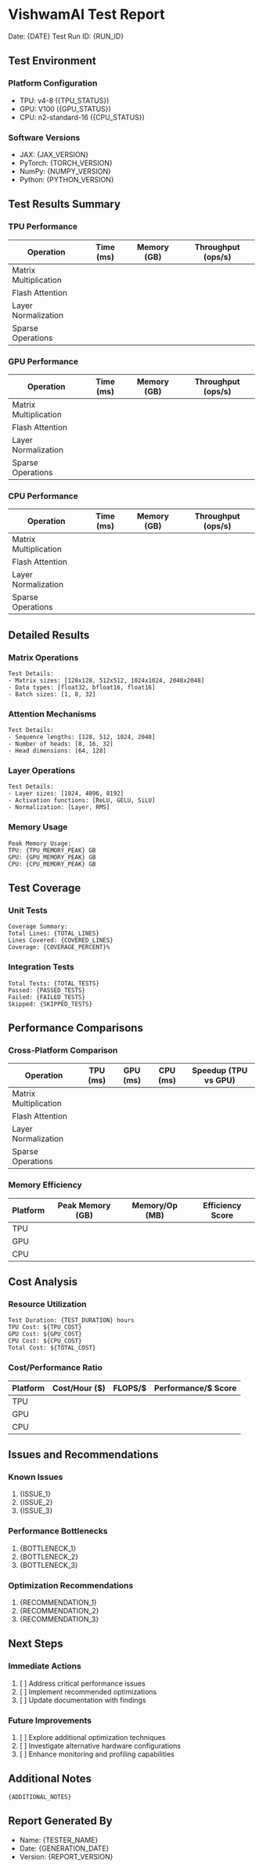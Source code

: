 # VishwamAI Test Report

Date: {DATE}
Test Run ID: {RUN_ID}

## Test Environment

### Platform Configuration
- TPU: v4-8 ({TPU_STATUS})
- GPU: V100 ({GPU_STATUS})
- CPU: n2-standard-16 ({CPU_STATUS})

### Software Versions
- JAX: {JAX_VERSION}
- PyTorch: {TORCH_VERSION}
- NumPy: {NUMPY_VERSION}
- Python: {PYTHON_VERSION}

## Test Results Summary

### TPU Performance
| Operation              | Time (ms) | Memory (GB) | Throughput (ops/s) |
|-----------------------|-----------|-------------|-------------------|
| Matrix Multiplication |           |             |                   |
| Flash Attention       |           |             |                   |
| Layer Normalization   |           |             |                   |
| Sparse Operations     |           |             |                   |

### GPU Performance
| Operation              | Time (ms) | Memory (GB) | Throughput (ops/s) |
|-----------------------|-----------|-------------|-------------------|
| Matrix Multiplication |           |             |                   |
| Flash Attention       |           |             |                   |
| Layer Normalization   |           |             |                   |
| Sparse Operations     |           |             |                   |

### CPU Performance
| Operation              | Time (ms) | Memory (GB) | Throughput (ops/s) |
|-----------------------|-----------|-------------|-------------------|
| Matrix Multiplication |           |             |                   |
| Flash Attention       |           |             |                   |
| Layer Normalization   |           |             |                   |
| Sparse Operations     |           |             |                   |

## Detailed Results

### Matrix Operations
```
Test Details:
- Matrix sizes: [128x128, 512x512, 1024x1024, 2048x2048]
- Data types: [float32, bfloat16, float16]
- Batch sizes: [1, 8, 32]
```

### Attention Mechanisms
```
Test Details:
- Sequence lengths: [128, 512, 1024, 2048]
- Number of heads: [8, 16, 32]
- Head dimensions: [64, 128]
```

### Layer Operations
```
Test Details:
- Layer sizes: [1024, 4096, 8192]
- Activation functions: [ReLU, GELU, SiLU]
- Normalization: [Layer, RMS]
```

### Memory Usage
```
Peak Memory Usage:
TPU: {TPU_MEMORY_PEAK} GB
GPU: {GPU_MEMORY_PEAK} GB
CPU: {CPU_MEMORY_PEAK} GB
```

## Test Coverage

### Unit Tests
```
Coverage Summary:
Total Lines: {TOTAL_LINES}
Lines Covered: {COVERED_LINES}
Coverage: {COVERAGE_PERCENT}%
```

### Integration Tests
```
Total Tests: {TOTAL_TESTS}
Passed: {PASSED_TESTS}
Failed: {FAILED_TESTS}
Skipped: {SKIPPED_TESTS}
```

## Performance Comparisons

### Cross-Platform Comparison
| Operation              | TPU (ms) | GPU (ms) | CPU (ms) | Speedup (TPU vs GPU) |
|-----------------------|----------|----------|----------|-------------------|
| Matrix Multiplication |          |          |          |                   |
| Flash Attention       |          |          |          |                   |
| Layer Normalization   |          |          |          |                   |
| Sparse Operations     |          |          |          |                   |

### Memory Efficiency
| Platform | Peak Memory (GB) | Memory/Op (MB) | Efficiency Score |
|----------|-----------------|----------------|------------------|
| TPU      |                |                |                  |
| GPU      |                |                |                  |
| CPU      |                |                |                  |

## Cost Analysis

### Resource Utilization
```
Test Duration: {TEST_DURATION} hours
TPU Cost: ${TPU_COST}
GPU Cost: ${GPU_COST}
CPU Cost: ${CPU_COST}
Total Cost: ${TOTAL_COST}
```

### Cost/Performance Ratio
| Platform | Cost/Hour ($) | FLOPS/$ | Performance/$ Score |
|----------|---------------|---------|-------------------|
| TPU      |               |         |                   |
| GPU      |               |         |                   |
| CPU      |               |         |                   |

## Issues and Recommendations

### Known Issues
1. {ISSUE_1}
2. {ISSUE_2}
3. {ISSUE_3}

### Performance Bottlenecks
1. {BOTTLENECK_1}
2. {BOTTLENECK_2}
3. {BOTTLENECK_3}

### Optimization Recommendations
1. {RECOMMENDATION_1}
2. {RECOMMENDATION_2}
3. {RECOMMENDATION_3}

## Next Steps

### Immediate Actions
1. [ ] Address critical performance issues
2. [ ] Implement recommended optimizations
3. [ ] Update documentation with findings

### Future Improvements
1. [ ] Explore additional optimization techniques
2. [ ] Investigate alternative hardware configurations
3. [ ] Enhance monitoring and profiling capabilities

## Additional Notes
```
{ADDITIONAL_NOTES}
```

## Report Generated By
- Name: {TESTER_NAME}
- Date: {GENERATION_DATE}
- Version: {REPORT_VERSION}

